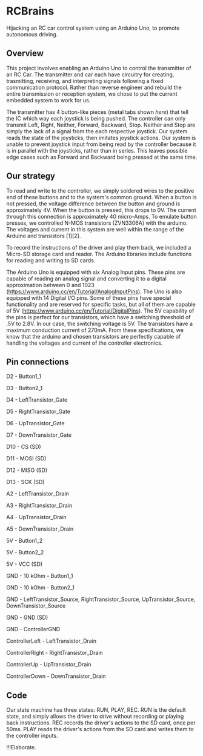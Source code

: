 # RCBrains
Hijacking an RC car control system using an Arduino Uno, to promote autonomous driving.

## Overview
This project involves enabling an Arduino Uno to control the transmitter of an RC Car. The transmitter and car each have circuitry for creating, trasmitting, receiving, and interpreting signals following a fixed communication protocol. Rather than reverse engineer and rebuild the entire transmission or reception system, we chose to put the current embedded system to work for us. 

The transmitter has 4 button-like pieces (metal tabs shown _here_) that tell the IC which way each joystick is being pushed. The controller can only transmit Left, Right, Neither, Forward, Backward, Stop. Neither and Stop are simply the lack of a signal from the each respective joystick. Our system reads the state of the joysticks, then imitates joystick actions. Our system is unable to prevent joystick input from being read by the controller because it is in parallel with the joysticks, rather than in series. This leaves possible edge cases such as Forward and Backward being pressed at the same time.

## Our strategy
To read and write to the controller, we simply soldered wires to the positive end of these buttons and to the system's common ground. When a button is not pressed, the voltage difference between the button and ground is approximately 4V. When the button is pressed, this drops to 0V. The current through this connection is approximately 40 micro-Amps. To emulate button presses, we controlled N-MOS transistors (ZVN3306A) with the arduino. The voltages and current in this system are well within the range of the Arduino and transistors [1][2].

To record the instructions of the driver and play them back, we included a Micro-SD storage card and reader. The Arduino libraries include functions for reading and writing to SD cards.

The Arduino Uno is equipped with six Analog Input pins. These pins are capable of reading an analog signal and converting it to a digital approximation between 0 and 1023 (https://www.arduino.cc/en/Tutorial/AnalogInputPins). The Uno is also equipped with 14 Digital I/O pins. Some of these pins have special functionality and are reserved for specific tasks, but all of them are capable of 5V (https://www.arduino.cc/en/Tutorial/DigitalPins). The 5V capability of the pins is perfect for our transistors, which have a switching threshold of .5V to 2.8V. In our case, the switching voltage is 5V. The transistors have a maximum conduction current of 270mA. From these specifications, we know that the arduino and chosen transistors are perfectly capable of handling the voltages and current of the controller electronics.

## Pin connections

D2 - Button1_1

D3 - Button2_1

D4 - LeftTransistor_Gate

D5 - RightTransistor_Gate

D6 - UpTransistor_Gate

D7 - DownTransistor_Gate

D10 - CS (SD)

D11 - MOSI (SD)

D12 - MISO (SD)

D13 - SCK (SD)


A2 - LeftTransistor_Drain

A3 - RightTransistor_Drain

A4 - UpTransistor_Drain

A5 - DownTransistor_Drain


5V - Button1_2

5V - Button2_2

5V - VCC (SD)


GND - 10 kOhm - Button1_1

GND - 10 kOhm - Button2_1

GND - LeftTransistor_Source, RightTransistor_Source, UpTransistor_Source, DownTransistor_Source

GND - GND (SD)

GND - ControllerGND


ControllerLeft - LeftTransistor_Drain

ControllerRight - RightTransistor_Drain

ControllerUp - UpTransistor_Drain

ControllerDown - DownTransistor_Drain

## Code
Our state machine has three states: RUN, PLAY, REC. RUN is the default state, and simply allows the driver to drive without recording or playing back instructions. REC records the driver's actions to the SD card, once per 50ms. PLAY reads the driver's actions from the SD card and writes them to the controller inputs.

!!!Elaborate.
